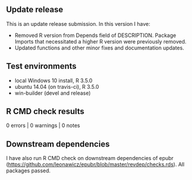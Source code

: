 ## Update release

This is an update release submission. In this version I have:

* Removed R version from Depends field of DESCRIPTION. Package Imports that necessitated a higher R version were previously removed.
* Updated functions and other minor fixes and documentation updates.

## Test environments
* local Windows 10 install, R 3.5.0
* ubuntu 14.04 (on travis-ci), R 3.5.0
* win-builder (devel and release)

## R CMD check results

0 errors | 0 warnings | 0 notes

## Downstream dependencies

I have also run R CMD check on downstream dependencies of epubr 
(https://github.com/leonawicz/epubr/blob/master/revdep/checks.rds). 
All packages passed.
